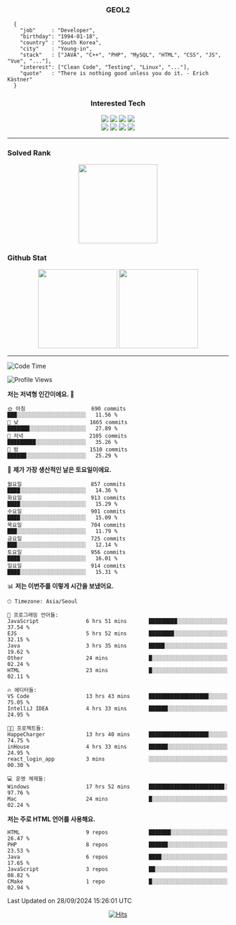<div align="center">

  ### GEOL2
</div>

```
  {
    "job"     : "Developer",
    "birthday": "1994-01-18",
    "country" : "South Korea",
    "city"    : "Young-in",
    "stack"   : ["JAVA", "C++", "PHP", "MySQL", "HTML", "CSS", "JS", "Vue", "..."],
    "interest": ["Clean Code", "Testing", "Linux", "..."], 
    "quote"   : "There is nothing good unless you do it. - Erich Kästner"
  }
  ```
  
<div align="center">
  
  ### Interested Tech
  
  <img src="https://img.shields.io/badge/CodeIgniter4-E34F26?style=flat-square&logo=codeigniter&logoColor=white">
    <img src="https://img.shields.io/badge/Laravel-F05340?style=flat-square&logo=Laravel&logoColor=white">
  <img src="https://img.shields.io/badge/SpringBoot-6DB33F?style=flat-square&logo=SpringBoot&logoColor=white">
  <img src="https://img.shields.io/badge/Express-000000?style=flat-square&logo=Express&logoColor=white">
  <br>
  <img src="https://img.shields.io/badge/Three.js-000000?style=flat-square&logo=Three.js&logoColor=white">
  <img src="https://img.shields.io/badge/JavaScript-F7DF1E?style=flat-square&logo=JavaScript&logoColor=black">
  <img src="https://img.shields.io/badge/TypeScript-007acc?style=flat-square&logo=TypeScript&logoColor=black">
  <img src="https://img.shields.io/badge/MySQL-4479A1?style=flat-square&logo=mysql&logoColor=white"><br>

</div>

------------

  ### Solved Rank
  
  <div align="center">
    <img height="180em" src="https://mazassumnida.wtf/api/v2/generate_badge?boj=geol2">
  </div>
  
  ### Github Stat 
  <div align="center">
    <img height="180em" src="https://github-readme-stats-git-masterrstaa-rickstaa.vercel.app/api?username=geol2&show_icons=true&theme=dark">
    <img height="180em" src="https://github-readme-stats-git-masterrstaa-rickstaa.vercel.app/api/top-langs/?username=geol2&show_icons=true&hide=css,scss,html&layout=compact&theme=dark&count_private=true&langs_count=8">
  </div>
  
------------

<!--START_SECTION:waka-->
![Code Time](http://img.shields.io/badge/Code%20Time-3%2C224%20hrs%207%20mins-blue)

![Profile Views](http://img.shields.io/badge/Profile%20Views-8-blue)

**저는 저녁형 인간이에요. 🦉** 

```text
🌞 아침                     690 commits         ███░░░░░░░░░░░░░░░░░░░░░░   11.56 % 
🌆 낮　                     1665 commits        ███████░░░░░░░░░░░░░░░░░░   27.89 % 
🌃 저녁                     2105 commits        █████████░░░░░░░░░░░░░░░░   35.26 % 
🌙 밤　                     1510 commits        ██████░░░░░░░░░░░░░░░░░░░   25.29 % 
```
📅 **제가 가장 생산적인 날은 토요일이에요.** 

```text
월요일                      857 commits         ████░░░░░░░░░░░░░░░░░░░░░   14.36 % 
화요일                      913 commits         ████░░░░░░░░░░░░░░░░░░░░░   15.29 % 
수요일                      901 commits         ████░░░░░░░░░░░░░░░░░░░░░   15.09 % 
목요일                      704 commits         ███░░░░░░░░░░░░░░░░░░░░░░   11.79 % 
금요일                      725 commits         ███░░░░░░░░░░░░░░░░░░░░░░   12.14 % 
토요일                      956 commits         ████░░░░░░░░░░░░░░░░░░░░░   16.01 % 
일요일                      914 commits         ████░░░░░░░░░░░░░░░░░░░░░   15.31 % 
```


📊 **저는 이번주를 이렇게 시간을 보냈어요.** 

```text
🕑︎ Timezone: Asia/Seoul

💬 프로그래밍 언어들: 
JavaScript               6 hrs 51 mins       █████████░░░░░░░░░░░░░░░░   37.54 % 
EJS                      5 hrs 52 mins       ████████░░░░░░░░░░░░░░░░░   32.15 % 
Java                     3 hrs 35 mins       █████░░░░░░░░░░░░░░░░░░░░   19.62 % 
Other                    24 mins             █░░░░░░░░░░░░░░░░░░░░░░░░   02.24 % 
HTML                     23 mins             █░░░░░░░░░░░░░░░░░░░░░░░░   02.11 % 

🔥 에디터들: 
VS Code                  13 hrs 43 mins      ███████████████████░░░░░░   75.05 % 
IntelliJ IDEA            4 hrs 33 mins       ██████░░░░░░░░░░░░░░░░░░░   24.95 % 

🐱‍💻 프로젝트들: 
HappeCharger             13 hrs 40 mins      ███████████████████░░░░░░   74.75 % 
inHouse                  4 hrs 33 mins       ██████░░░░░░░░░░░░░░░░░░░   24.95 % 
react_login_app          3 mins              ░░░░░░░░░░░░░░░░░░░░░░░░░   00.30 % 

💻 운영 체제들: 
Windows                  17 hrs 52 mins      ████████████████████████░   97.76 % 
Mac                      24 mins             █░░░░░░░░░░░░░░░░░░░░░░░░   02.24 % 
```

**저는 주로 HTML 언어를 사용해요.** 

```text
HTML                     9 repos             ███████░░░░░░░░░░░░░░░░░░   26.47 % 
PHP                      8 repos             ██████░░░░░░░░░░░░░░░░░░░   23.53 % 
Java                     6 repos             ████░░░░░░░░░░░░░░░░░░░░░   17.65 % 
JavaScript               3 repos             ██░░░░░░░░░░░░░░░░░░░░░░░   08.82 % 
CMake                    1 repo              █░░░░░░░░░░░░░░░░░░░░░░░░   02.94 % 
```




 Last Updated on 28/09/2024 15:26:01 UTC
<!--END_SECTION:waka-->

<div align="center">
  
  [![Hits](https://hits.seeyoufarm.com/api/count/incr/badge.svg?url=https%3A%2F%2Fgithub.com%2Fgeol2&count_bg=%2379C83D&title_bg=%23555555&icon=myspace.svg&icon_color=%23E7E7E7&title=hits&edge_flat=false)](https://hits.seeyoufarm.com)
  
</div>

<!--
**Geol2/Geol2** is a ✨ _special_ ✨ repository because its `README.md` (this file) appears on your GitHub profile.

Here are some ideas to get you started:
- 🔭 I’m currently working on ...
- 🌱 I’m currently learning ...
- 👯 I’m looking to collaborate on ...
- 🤔 I’m looking for help with ...
- 💬 Ask me about ...
- 📫 How to reach me: ...
- 😄 Pronouns: ...
- ⚡ Fun fact: ...
-->
